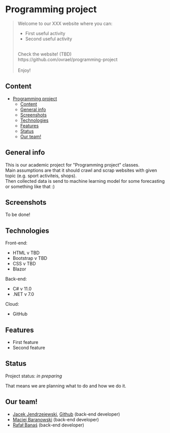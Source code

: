 # Programming project

> Welcome to our XXX website where you can:
>  * First useful activity
>  * Second useful activity
>  </hr><br>
>  Check the website! (TBD) <br>
>  https://github.com/ovrael/programming-project <br>
>  <br>Enjoy!

## Content

- [Programming project](#Programming-project)
  - [Content](#content)
  - [General info](#general-info)
  - [Screenshots](#screenshots)
  - [Technologies](#technologies)
  - [Features](#features)
  - [Status](#status)
  - [Our team!](#our-team)

## General info

This is our academic project for "Programming project" classes. <br>
Main assumptions are that it should crawl and scrap websites with given topic (e.g. sport activiteis, shops). <br>
Then collected data is send to machine learning model for some forecasting or something like that :)

## Screenshots

To be done!

[comment]: <img src="./path to image"/>


## Technologies

Front-end:
* HTML v TBD
* Bootstrap v TBD
* CSS v TBD
* Blazor

Back-end:
* C# v 11.0
* .NET v 7.0

Cloud:
* GitHub

## Features

* First feature
* Second feature

## Status

Project status: _in preparing_

That means we are planning what to do and how we do it.

## Our team!

* [Jacek Jendrzejewski](https://jacekjen.byst.re), [Github](https://github.com/ovrael) (back-end developer)
* [Maciej Baranowski](https://github.com/SonnyFixit) (back-end developer)
* [Rafał Banaś](https://github.com) (back-end developer)
